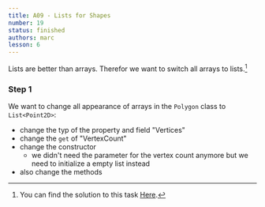 ```yaml
---
title: A09 - Lists for Shapes
number: 19
status: finished
authors: marc
lesson: 6
---
```


Lists are better than arrays. Therefor we want to switch all arrays to lists.[^solution]

[^solution]:
    You can find the solution to this task [Here](https://github.com/satkowski/csharp-lessons-exercise-solutions/tree/master/lesson_06/A09_lists_for_shapes/ExerciseSolution/).

### Step 1

We want to change all appearance of arrays in the `Polygon` class to `List<Point2D>`:

- change the typ of the property and field "Vertices"
- change the `get` of "VertexCount"
- change the constructor
  - we didn't need the parameter for the vertex count anymore but we need to initialize a empty list instead
- also change the methods


